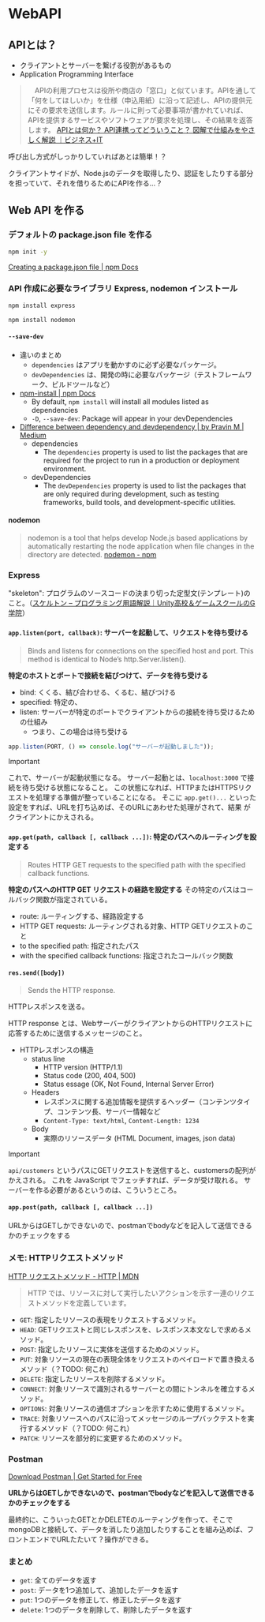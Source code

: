 # WebAPI

## APIとは？

- クライアントとサーバーを繋げる役割があるもの
- Application Programming Interface

> 　APIの利用プロセスは役所や商店の「窓口」と似ています。APIを通して「何をしてほしいか」を仕様（申込用紙）に沿って記述し、APIの提供元にその要求を送信します。ルールに則って必要事項が書かれていれば、APIを提供するサービスやソフトウェアが要求を処理し、その結果を返答します。
> [APIとは何か？ API連携ってどういうこと？ 図解で仕組みをやさしく解説 ｜ビジネス+IT](https://www.sbbit.jp/article/cont1/62752)

呼び出し方式がしっかりしていればあとは簡単！？

クライアントサイドが、Node.jsのデータを取得したり、認証をしたりする部分を担っていて、それを借りるためにAPIを作る...？

## Web API を作る

### デフォルトの package.json file を作る

```sh
npm init -y
```

[Creating a package.json file | npm Docs](https://docs.npmjs.com/creating-a-package-json-file)

### API 作成に必要なライブラリ Express, nodemon インストール

```sh
npm install express
```

```sh
npm install nodemon
```

#### `--save-dev`

- 違いのまとめ
  - `dependencies` はアプリを動かすのに必ず必要なパッケージ。
  - `devDependencies` は、開発の時に必要なパッケージ（テストフレームワーク、ビルドツールなど）
- [npm-install | npm Docs](https://docs.npmjs.com/cli/v10/commands/npm-install)
  - By default, `npm install` will install all modules listed as dependencies
  - `-D`, `--save-dev`: Package will appear in your devDependencies
- [Difference between dependency and devdependency | by Pravin M | Medium](https://frontendinterviewquestions.medium.com/difference-between-dependency-and-devdependency-2e8812b3f838)
  - dependencies
    - The `dependencies` property is used to list the packages that are required for the project to run in a production or deployment environment.
  - devDependencies
    - The `devDependencies` property is used to list the packages that are only required during development, such as testing frameworks, build tools, and development-specific utilities.

#### nodemon

> nodemon is a tool that helps develop Node.js based applications by automatically restarting the node application when file changes in the directory are detected.
> [nodemon - npm](https://www.npmjs.com/package/nodemon)

### Express

"skeleton": プログラムのソースコードの決まり切った定型文(テンプレート)のこと。（[スケルトン – プログラミング用語解説｜Unity高校＆ゲームスクールのG学院](https://gimo.jp/glossary/details/skelton.html)）

#### `app.listen(port, callback)`: サーバーを起動して、リクエストを待ち受ける

> Binds and listens for connections on the specified host and port. This method is identical to Node’s http.Server.listen().

**特定のホストとポートで接続を結びつけて、データを待ち受ける**

- bind: くくる、結び合わせる、くるむ、結びつける
- specified: 特定の、
- listen: サーバーが特定のポートでクライアントからの接続を待ち受けるための仕組み
  - つまり、この場合は待ち受ける

```js
app.listen(PORT, () => console.log("サーバーが起動しました"));
```

> [!IMPORTANT]
> これで、サーバーが起動状態になる。
> サーバー起動とは、`localhost:3000` で接続を待ち受ける状態になること。
> この状態になれば、HTTPまたはHTTPSリクエストを処理する準備が整っていることになる。
> そこに `app.get()...` といった設定をすれば、URLを打ち込めば、そのURLにあわせた処理がされて、結果
がクライアントにかえされる。

#### `app.get(path, callback [, callback ...])`: 特定のパスへのルーティングを設定する

> Routes HTTP GET requests to the specified path with the specified callback functions.

**特定のパスへのHTTP GET リクエストの経路を設定する**
その特定のパスはコールバック関数が指定されている。

- route: ルーティングする、経路設定する
- HTTP GET requests: ルーティングされる対象、HTTP GETリクエストのこと
- to the specified path: 指定されたパス
- with the specified callback functions: 指定されたコールバック関数

#### `res.send([body])`

> Sends the HTTP response.

HTTPレスポンスを送る。

HTTP response とは、WebサーバーがクライアントからのHTTPリクエストに応答するために送信するメッセージのこと。

- HTTPレスポンスの構造
  - status line
    - HTTP version (HTTP/1.1)
    - Status code (200, 404, 500)
    - Status essage (OK, Not Found, Internal Server Error)
  - Headers
    - レスポンスに関する追加情報を提供するヘッダー（コンテンツタイプ、コンテンツ長、サーバー情報など
    - `Content-Type: text/html`, `Content-Length: 1234`
  - Body
    - 実際のリソースデータ (HTML Document, images, json data)

> [!IMPORTANT]
> `api/customers` というパスにGETリクエストを送信すると、customersの配列がかえされる。
> これを JavaScript でフェッチすれば、データが受け取れる。
> サーバーを作る必要があるというのは、こういうところ。

#### `app.post(path, callback [, callback ...])`

URLからはGETしかできないので、postmanでbodyなどを記入して送信できるかのチェックをする

### メモ: HTTPリクエストメソッド

[HTTP リクエストメソッド - HTTP | MDN](https://developer.mozilla.org/ja/docs/Web/HTTP/Methods)

> HTTP では、リソースに対して実行したいアクションを示す一連のリクエストメソッドを定義しています。

- `GET`: 指定したリソースの表現をリクエストするメソッド。
- `HEAD`: GETリクエストと同じレスポンスを、レスポンス本文なしで求めるメソッド。
- `POST`: 指定したリソースに実体を送信するためのメソッド。
- `PUT`: 対象リソースの現在の表現全体をリクエストのペイロードで置き換えるメソッド（？TODO: 何これ）
- `DELETE`: 指定したリソースを削除するメソッド。
- `CONNECT`: 対象リソースで識別されるサーバーとの間にトンネルを確立するメソッド。
- `OPTIONS`: 対象リソースの通信オプションを示すために使用するメソッド。
- `TRACE`: 対象リソースへのパスに沿ってメッセージのループバックテストを実行するメソッド（？TODO: 何これ）
- `PATCH`: リソースを部分的に変更するためのメソッド。


### Postman

[Download Postman | Get Started for Free](https://www.postman.com/downloads/)

**URLからはGETしかできないので、postmanでbodyなどを記入して送信できるかのチェックをする**

最終的に、こういったGETとかDELETEのルーティングを作って、そこでmongoDBと接続して、データを消したり追加したりすることを組み込めば、フロントエンドでURLたたいて？操作ができる。

### まとめ

- `get`: 全てのデータを返す
- `post`: データを1つ追加して、追加したデータを返す
- `put`: 1つのデータを修正して、修正したデータを返す
- `delete`: 1つのデータを削除して、削除したデータを返す